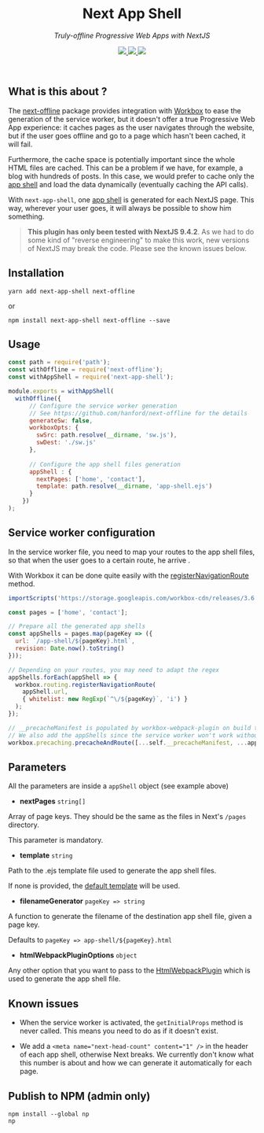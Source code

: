 <h1 align="center">
  Next App Shell
</h1>

<p align="center">
  <i>Truly-offline Progressive Web Apps with NextJS</i>
</p>

<p align="center">
  <a href="https://www.npmjs.com/package/next-app-shell">
    <img src="https://img.shields.io/npm/dy/next-app-shell.svg">
  </a>
  <a href="https://www.npmjs.com/package/next-app-shell">
    <img src="https://img.shields.io/npm/v/next-app-shell.svg?maxAge=3600&label=next-app-shell&colorB=007ec6">
  </a>
  <img src="https://img.shields.io/github/repo-size/hozana/next-app-shell.svg" />
</p>

<br/>

## What is this about ?

The [next-offline](https://github.com/hanford/next-offline) package provides integration with [Workbox](https://developers.google.com/web/tools/workbox) to ease the generation of the service worker, but it doesn't offer a true Progressive Web App experience: it caches pages as the user navigates through the website, but if the user goes offline and go to a page which hasn't been cached, it will fail. 

Furthermore, the cache space is potentially important since the whole HTML files are cached. This can be a problem if we have, for example, a blog with hundreds of posts. In this case, we would prefer to cache only the [app shell](https://developers.google.com/web/fundamentals/architecture/app-shell) and load the data dynamically (eventually caching the API calls).

With `next-app-shell`, one [app shell](https://developers.google.com/web/fundamentals/architecture/app-shell) is generated for each NextJS page. This way, wherever your user goes, it will always be possible to show him something.

> **This plugin has only been tested with NextJS 9.4.2**. As we had to do some kind of "reverse engineering" to make this work, new versions of NextJS may break the code. Please see the known issues below.


## Installation

```
yarn add next-app-shell next-offline
```
or
```
npm install next-app-shell next-offline --save
```


## Usage

```js
const path = require('path');
const withOffline = require('next-offline');
const withAppShell = require('next-app-shell');

module.exports = withAppShell(
  withOffline({
      // Configure the service worker generation
      // See https://github.com/hanford/next-offline for the details
      generateSw: false,
      workboxOpts: {
        swSrc: path.resolve(__dirname, 'sw.js'),
        swDest: './sw.js'
      },
    
      // Configure the app shell files generation
      appShell : {
        nextPages: ['home', 'contact'],
        template: path.resolve(__dirname, 'app-shell.ejs')
      }
    })
);
```


## Service worker configuration

In the service worker file, you need to map your routes to the app shell files, so that when the user goes to a certain route, he arrive .

With Workbox it can be done quite easily with the [registerNavigationRoute](https://developers.google.com/web/tools/workbox/modules/workbox-routing#how_to_register_a_navigation_route) method.

```js
importScripts('https://storage.googleapis.com/workbox-cdn/releases/3.6.3/workbox-sw.js');

const pages = ['home', 'contact'];

// Prepare all the generated app shells
const appShells = pages.map(pageKey => ({
  url: `/app-shell/${pageKey}.html`,
  revision: Date.now().toString()
}));

// Depending on your routes, you may need to adapt the regex
appShells.forEach(appShell => {
  workbox.routing.registerNavigationRoute(
    appShell.url,
    { whitelist: new RegExp(`^\/${pageKey}`, 'i') }
  );
});

// __precacheManifest is populated by workbox-webpack-plugin on build time
// We also add the appShells since the service worker won't work without them
workbox.precaching.precacheAndRoute([...self.__precacheManifest, ...appShells]);
```


## Parameters

All the parameters are inside a `appShell` object (see example above)

- **nextPages** `string[]`

Array of page keys. They should be the same as the files in Next's `/pages` directory.

This parameter is mandatory.

- **template** `string`

Path to the .ejs template file used to generate the app shell files.

If none is provided, the [default template](./default-template.ejs) will be used.

- **filenameGenerator** `pageKey => string`

A function to generate the filename of the destination app shell file, given a page key.

Defaults to `pageKey => app-shell/${pageKey}.html`

- **htmlWebpackPluginOptions** `object`

Any other option that you want to pass to the [HtmlWebpackPlugin](https://github.com/jantimon/html-webpack-plugin#options) which is used to generate the app shell file.


## Known issues

- When the service worker is activated, the `getInitialProps` method is never called. This means you need to do as if it doesn't exist.

- We add a `<meta name="next-head-count" content="1" />` in the header of each app shell, otherwise Next breaks. We currently don't know what this number is about and how we can generate it automatically for each page.


## Publish to NPM (admin only)

```
npm install --global np
np
```
